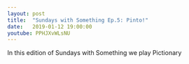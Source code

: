 ```yaml
---
layout: post
title:  "Sundays with Something Ep.5: Pinto!"
date:   2019-01-12 19:00:00
youtube: PPHJXvWLsNU
---
```


In this edition of Sundays with Something we play Pictionary
